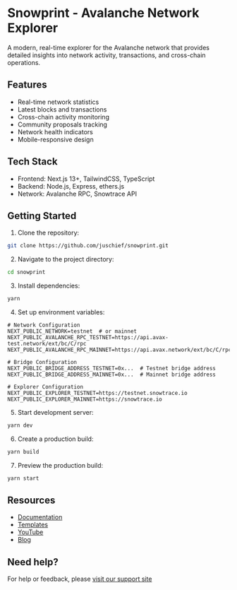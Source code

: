 # Snowprint - Avalanche Network Explorer

A modern, real-time explorer for the Avalanche network that provides detailed insights into network activity, transactions, and cross-chain operations.

## Features

- Real-time network statistics
- Latest blocks and transactions
- Cross-chain activity monitoring
- Community proposals tracking
- Network health indicators
- Mobile-responsive design

## Tech Stack

- Frontend: Next.js 13+, TailwindCSS, TypeScript
- Backend: Node.js, Express, ethers.js
- Network: Avalanche RPC, Snowtrace API

## Getting Started

1. Clone the repository:

```bash
git clone https://github.com/juschief/snowprint.git
```

2. Navigate to the project directory:

```bash
cd snowprint
```

3. Install dependencies:

```bash
yarn
```

4. Set up environment variables:

```env:.env.example
# Network Configuration
NEXT_PUBLIC_NETWORK=testnet  # or mainnet
NEXT_PUBLIC_AVALANCHE_RPC_TESTNET=https://api.avax-test.network/ext/bc/C/rpc
NEXT_PUBLIC_AVALANCHE_RPC_MAINNET=https://api.avax.network/ext/bc/C/rpc

# Bridge Configuration
NEXT_PUBLIC_BRIDGE_ADDRESS_TESTNET=0x...  # Testnet bridge address
NEXT_PUBLIC_BRIDGE_ADDRESS_MAINNET=0x...  # Mainnet bridge address

# Explorer Configuration
NEXT_PUBLIC_EXPLORER_TESTNET=https://testnet.snowtrace.io
NEXT_PUBLIC_EXPLORER_MAINNET=https://snowtrace.io
```

5. Start development server:

```bash
yarn dev
```

6. Create a production build:

```bash
yarn build
```

7. Preview the production build:

```bash
yarn start
```

## Resources

- [Documentation](https://portal.thirdweb.com/typescript/v5)
- [Templates](https://thirdweb.com/templates)
- [YouTube](https://www.youtube.com/c/thirdweb)
- [Blog](https://blog.thirdweb.com)

## Need help?

For help or feedback, please [visit our support site](https://thirdweb.com/support)
